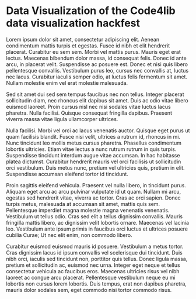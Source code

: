 # Data Visualization of the Code4lib data visualization hackfest

Lorem ipsum dolor sit amet, consectetur adipiscing elit. Aenean
condimentum mattis turpis et egestas. Fusce id nibh et elit hendrerit
placerat. Curabitur eu sem sem. Morbi vel mattis purus. Mauris eget erat
lectus. Maecenas bibendum dolor massa, id consequat felis. Donec id ante
arcu, in placerat velit. Suspendisse ac posuere est. Donec et nisi quis
libero pellentesque convallis. Vestibulum purus leo, cursus nec
convallis at, luctus nec lacus. Curabitur iaculis semper odio, at luctus
felis fermentum sit amet. Nullam molestie enim vel erat molestie
malesuada.

Sed sit amet dui sed sem tempus faucibus nec non tellus. Integer
placerat sollicitudin diam, nec rhoncus elit dapibus sit amet. Duis ac
odio vitae libero euismod laoreet. Proin cursus nisl nec nisi sodales
vitae luctus lacus pharetra. Nulla facilisi. Quisque consequat fringilla
dapibus. Praesent viverra massa vitae ligula ullamcorper ultrices.

Nulla facilisi. Morbi vel orci ac lacus venenatis auctor. Quisque eget
purus ut quam facilisis blandit. Fusce nisi velit, ultrices a rutrum id,
rhoncus in mi. Nunc tincidunt leo mollis metus cursus pharetra.
Phasellus condimentum lobortis ultricies. Etiam vitae lectus a nunc
rutrum rutrum in quis turpis. Suspendisse tincidunt interdum augue vitae
accumsan. In hac habitasse platea dictumst. Curabitur hendrerit mauris
vel orci facilisis ut sollicitudin orci vestibulum. Duis metus nunc,
pretium vel ultricies quis, pretium in elit. Suspendisse accumsan
eleifend tortor id tincidunt.

Proin sagittis eleifend vehicula. Praesent vel nulla libero, in
tincidunt purus. Aliquam eget arcu ac arcu pulvinar vulputate id ut
quam. Nullam mi arcu, egestas sed hendrerit vitae, viverra ac tortor.
Cras ac orci sapien. Donec turpis metus, malesuada at accumsan sit amet,
mattis quis sem. Pellentesque imperdiet magna molestie magna venenatis
venenatis. Vestibulum ut tellus odio. Cras sed elit a tellus dignissim
convallis. Mauris fringilla mattis libero, ac dignissim velit lobortis
ornare. Maecenas vel lacinia leo. Vestibulum ante ipsum primis in
faucibus orci luctus et ultrices posuere cubilia Curae; Ut nec elit
enim, non commodo libero.

Curabitur euismod euismod mauris id posuere. Vestibulum a metus tortor.
Cras dignissim lacus id ipsum convallis vel scelerisque dui tincidunt.
Duis nibh orci, iaculis sed tincidunt non, porttitor quis tellus. Donec
ligula massa, pretium et sollicitudin ac, euismod nec urna. Integer eget
neque et tellus consectetur vehicula ac faucibus eros. Maecenas
ultricies risus vel nibh laoreet ac congue arcu placerat. Pellentesque
vestibulum neque eu mi lobortis non cursus lorem lobortis. Duis tempus,
erat non dapibus pharetra, mauris dolor sodales sem, eget commodo nisi
tortor commodo risus.
